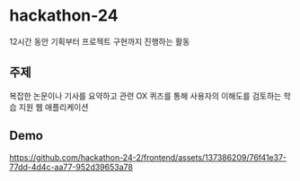 # hackathon-24
12시간 동안 기획부터 프로젝트 구현까지 진행하는 활동

## 주제
복잡한 논문이나 기사를 요약하고 관련 OX 퀴즈를 통해 사용자의 이해도를 검토하는 학습 지원 웹 애플리케이션

## Demo
https://github.com/hackathon-24-2/frontend/assets/137386209/76f41e37-77dd-4d4c-aa77-952d39653a78

